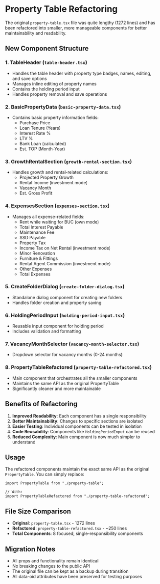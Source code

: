 # Property Table Refactoring

The original `property-table.tsx` file was quite lengthy (1272 lines) and has been refactored into smaller, more manageable components for better maintainability and readability.

## New Component Structure

### 1. **TableHeader** (`table-header.tsx`)
- Handles the table header with property type badges, names, editing, and save options
- Manages inline editing of property names
- Contains the holding period input
- Handles property removal and save operations

### 2. **BasicPropertyData** (`basic-property-data.tsx`)
- Contains basic property information fields:
  - Purchase Price
  - Loan Tenure (Years)
  - Interest Rate %
  - LTV %
  - Bank Loan (calculated)
  - Est. TOP (Month-Year)

### 3. **GrowthRentalSection** (`growth-rental-section.tsx`)
- Handles growth and rental-related calculations:
  - Projected Property Growth
  - Rental Income (investment mode)
  - Vacancy Month
  - Est. Gross Profit

### 4. **ExpensesSection** (`expenses-section.tsx`)
- Manages all expense-related fields:
  - Rent while waiting for BUC (own mode)
  - Total Interest Payable
  - Maintenance Fee
  - SSD Payable
  - Property Tax
  - Income Tax on Net Rental (investment mode)
  - Minor Renovation
  - Furniture & Fittings
  - Rental Agent Commission (investment mode)
  - Other Expenses
  - Total Expenses

### 5. **CreateFolderDialog** (`create-folder-dialog.tsx`)
- Standalone dialog component for creating new folders
- Handles folder creation and property saving

### 6. **HoldingPeriodInput** (`holding-period-input.tsx`)
- Reusable input component for holding period
- Includes validation and formatting

### 7. **VacancyMonthSelector** (`vacancy-month-selector.tsx`)
- Dropdown selector for vacancy months (0-24 months)

### 8. **PropertyTableRefactored** (`property-table-refactored.tsx`)
- Main component that orchestrates all the smaller components
- Maintains the same API as the original PropertyTable
- Significantly cleaner and more maintainable

## Benefits of Refactoring

1. **Improved Readability**: Each component has a single responsibility
2. **Better Maintainability**: Changes to specific sections are isolated
3. **Easier Testing**: Individual components can be tested in isolation
4. **Code Reusability**: Components like `HoldingPeriodInput` can be reused
5. **Reduced Complexity**: Main component is now much simpler to understand

## Usage

The refactored components maintain the exact same API as the original `PropertyTable`. You can simply replace:

```tsx
import PropertyTable from "./property-table";

// With:
import PropertyTableRefactored from "./property-table-refactored";
```

## File Size Comparison

- **Original**: `property-table.tsx` - 1272 lines
- **Refactored**: `property-table-refactored.tsx` - ~250 lines
- **Total Components**: 8 focused, single-responsibility components

## Migration Notes

- All props and functionality remain identical
- No breaking changes to the public API
- The original file can be kept as a backup during transition
- All data-oid attributes have been preserved for testing purposes 